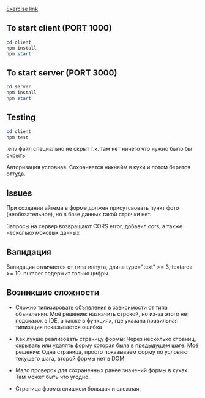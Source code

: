 [Exercise link](https://github.com/avito-tech/tech-internship/tree/main/Tech%20Internships/Frontend/Frontend-trainee-assignment-winter-2025)

## To start client (PORT 1000)

```powershell
cd client
npm install
npm start
```

## To start server (PORT 3000)

```powershell
cd server
npm install
npm start
```

## Testing

```powershell
cd client
npm test
```

.env файл специально не скрыт т.к. там нет ничего что нужно было бы скрыть

Авторизация условная. Сохраняется никнейм в куки и потом берется оттуда.

## Issues

При создании айтема в форме должен присутсвовать пункт фото (необязательное), но в базе данных такой строчки нет.

Запросы на сервер возвращают CORS error, добавил cors, а также несколько моковых данных

## Валидация

Валидация отличается от типа инпута, длина type="text" >= 3, textarea >= 10.
number содержит только цифры.

## Возникшие сложности

- Сложно типизировать объявления в зависимости от типа объявления.
  Моё решение: назначить строкой, но из-за этого нет подсказок в IDE, а также в функциях, где указана правильная типизация показывается ошибка

- Как лучше реализовать страницу формы: Через несколько страниц, скрывать или удалять форму которая была в предыдущем шаге.
  Моё решение: Одна страница, просто показываем форму по условию текущего шага, второй формы нет в DOM

- Мало проверок для сохраненных ранее значений формы в куках. Там может быть что угодно.

- Страница формы слишком большая и сложная.

